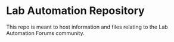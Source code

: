 # Lab Automation Repository

This repo is meant to host information and files relating to the Lab Automation Forums community.

